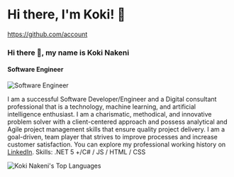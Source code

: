 # Hi there, I'm Koki! 👋

https://github.com/account

### Hi there 👋, my name is Koki Nakeni
#### Software Engineer
![Software Engineer](https://media.licdn.com/dms/image/C4D16AQGVtw1ZoJ53FA/profile-displaybackgroundimage-shrink_350_1400/0/1668085827827?e=1697673600&v=beta&t=N--mNbu3zyZNQLK4X-nVIED838QUKQ4GDubmK1bFj64)

I am a successful Software Developer/Engineer and a Digital consultant professional that is a technology, machine learning, and artificial intelligence enthusiast. I am a charismatic, methodical, and innovative problem solver with a client-centered approach and possess analytical and Agile project management skills that ensure quality project delivery. I am a goal-driven, team player that strives to improve processes and increase customer satisfaction. You can explore my professional working history on [LinkedIn](https://www.linkedin.com/in/koketso-nakeni-9b073b14a/).
Skills: .NET 5 +/C# / JS / HTML / CSS

![Koki Nakeni's Top Languages](https://github-readme-stats.vercel.app/api/top-langs/?username=KokiNakeni&theme=vue-dark&show_icons=true&hide_border=true&layout=compact)
